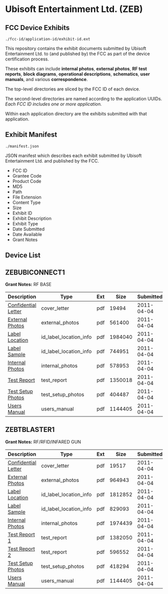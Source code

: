 # Ubisoft Entertainment Ltd. (ZEB)
## FCC Device Exhibits

```
./fcc-id/application-id/exhibit-id.ext
```

This repository contains the exhibit documents submitted by Ubisoft Entertainment Ltd. to (and published by) the FCC as part of the device certification process.

These exhibits can include **internal photos**, **external photos**, **RF test reports**, **block diagrams**, **operational descriptions**, **schematics**, **user manuals**, and various **correspondence**.

The top-level directories are sliced by the FCC ID of each device.

The second-level directories are named according to the application UUIDs. *Each FCC ID includes one or more application.*

Within each application directory are the exhibits submitted with that application. 

## Exhibit Manifest

```
./manifest.json
```

JSON manifest which describes each exhibit submitted by Ubisoft Entertainment Ltd. and published by the FCC.

- FCC ID
- Grantee Code
- Product Code
- MD5
- Path
- File Extension
- Content Type
- Size
- Exhibit ID
- Exhibit Description
- Exhibit Type
- Date Submitted
- Date Available
- Grant Notes

## Device List
## ZEBUBICONNECT1
**Grant Notes:** RF BASE

| Description | Type | Ext | Size | Submitted | Available |
| ----------- | ---- | --- | ---- | --------- | --------- |
| [Confidential Letter](ZEBUBICONNECT1/620787927143eeb00e9942c7d0de2ea1/1443179.pdf) | cover_letter | pdf | 19494 | 2011-04-04 | 2011-04-04 |
| [External Photos](ZEBUBICONNECT1/620787927143eeb00e9942c7d0de2ea1/1443181.pdf) | external_photos | pdf | 561400 | 2011-04-04 | 2011-04-04 |
| [Label Location](ZEBUBICONNECT1/620787927143eeb00e9942c7d0de2ea1/1443183.pdf) | id_label_location_info | pdf | 1984040 | 2011-04-04 | 2011-04-04 |
| [Label Sample](ZEBUBICONNECT1/620787927143eeb00e9942c7d0de2ea1/1443184.pdf) | id_label_location_info | pdf | 744951 | 2011-04-04 | 2011-04-04 |
| [Internal Photos](ZEBUBICONNECT1/620787927143eeb00e9942c7d0de2ea1/1443182.pdf) | internal_photos | pdf | 578953 | 2011-04-04 | 2011-04-04 |
| [Test Report](ZEBUBICONNECT1/620787927143eeb00e9942c7d0de2ea1/1443185.pdf) | test_report | pdf | 1350018 | 2011-04-04 | 2011-04-04 |
| [Test Setup Photos](ZEBUBICONNECT1/620787927143eeb00e9942c7d0de2ea1/1443186.pdf) | test_setup_photos | pdf | 404487 | 2011-04-04 | 2011-04-04 |
| [Users Manual](ZEBUBICONNECT1/620787927143eeb00e9942c7d0de2ea1/1443187.pdf) | users_manual | pdf | 1144405 | 2011-04-04 | 2011-04-04 |
## ZEBTBLASTER1
**Grant Notes:** RF/RFID/INFARED GUN

| Description | Type | Ext | Size | Submitted | Available |
| ----------- | ---- | --- | ---- | --------- | --------- |
| [Confidential Letter](ZEBTBLASTER1/ead227d7e1231b7c9f127c28b057bdb6/1443194.pdf) | cover_letter | pdf | 19517 | 2011-04-04 | 2011-04-04 |
| [External Photos](ZEBTBLASTER1/ead227d7e1231b7c9f127c28b057bdb6/1443196.pdf) | external_photos | pdf | 964943 | 2011-04-04 | 2011-04-04 |
| [Label Location](ZEBTBLASTER1/ead227d7e1231b7c9f127c28b057bdb6/1443198.pdf) | id_label_location_info | pdf | 1812852 | 2011-04-04 | 2011-04-04 |
| [Label Sample](ZEBTBLASTER1/ead227d7e1231b7c9f127c28b057bdb6/1443199.pdf) | id_label_location_info | pdf | 829093 | 2011-04-04 | 2011-04-04 |
| [Internal Photos](ZEBTBLASTER1/ead227d7e1231b7c9f127c28b057bdb6/1443197.pdf) | internal_photos | pdf | 1974439 | 2011-04-04 | 2011-04-04 |
| [Test Report 1](ZEBTBLASTER1/ead227d7e1231b7c9f127c28b057bdb6/1443200.pdf) | test_report | pdf | 1382050 | 2011-04-04 | 2011-04-04 |
| [Test Report 2](ZEBTBLASTER1/ead227d7e1231b7c9f127c28b057bdb6/1443201.pdf) | test_report | pdf | 596552 | 2011-04-04 | 2011-04-04 |
| [Test Setup Photos](ZEBTBLASTER1/ead227d7e1231b7c9f127c28b057bdb6/1443202.pdf) | test_setup_photos | pdf | 418294 | 2011-04-04 | 2011-04-04 |
| [Users Manual](ZEBTBLASTER1/ead227d7e1231b7c9f127c28b057bdb6/1443187.pdf) | users_manual | pdf | 1144405 | 2011-04-04 | 2011-04-04 |
